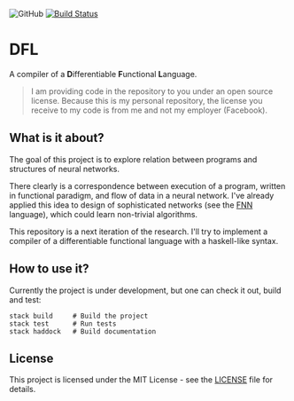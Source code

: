 ![GitHub](https://img.shields.io/github/license/danilkolikov/dfl.svg)
[![Build Status](https://travis-ci.com/danilkolikov/dfl.svg?branch=master)](https://travis-ci.com/danilkolikov/dfl)

# DFL

A compiler of a **D**ifferentiable **F**unctional **L**anguage.

> I am providing code in the repository to you under an open source license.
> Because this is my personal repository, the license you receive to my code is
> from me and not my employer (Facebook).

## What is it about?

The goal of this project is to explore relation between programs and
structures of neural networks.

There clearly is a correspondence between execution of a program, written in
functional paradigm, and flow of data in a neural network. I've already applied
this idea to design of sophisticated networks (see the [FNN](https://github.com/danilkolikov/fnn)
language), which could learn non-trivial algorithms.

This repository is a next iteration of the research. I'll try to implement a
compiler of a differentiable functional language with a haskell-like syntax.

## How to use it?

Currently the project is under development, but one can check it out, build and
test:

```
stack build     # Build the project
stack test      # Run tests
stack haddock   # Build documentation
```

## License

This project is licensed under the MIT License - see the [LICENSE](./LICENSE) file for details.
